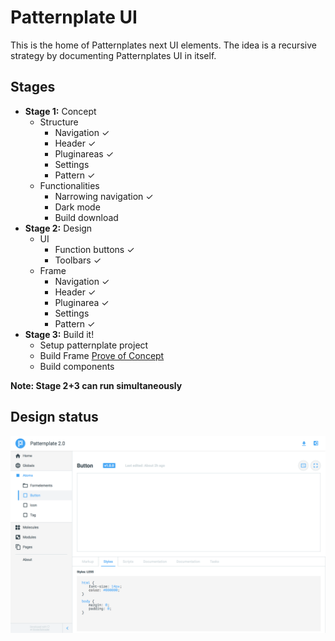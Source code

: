 # Patternplate UI

This is the home of Patternplates next UI elements. The idea is a recursive strategy by documenting Patternplates UI in itself.

## Stages
- **Stage 1:** Concept
	- Structure
		- Navigation ✓
		- Header ✓
		- Pluginareas ✓
		-	Settings
		- Pattern ✓
	- Functionalities
		- Narrowing navigation ✓
		- Dark mode
		- Build download
- **Stage 2:** Design
	- UI
		- Function buttons ✓
		- Toolbars ✓
	- Frame
		- Navigation ✓
		- Header ✓
		- Pluginarea ✓
		-	Settings
		- Pattern ✓
- **Stage 3:** Build it!
	- Setup patternplate project
	- Build Frame [Prove of Concept](http://codepen.io/daniel_gooss/pen/PPwGML?editors=110)
	- Build components

**Note: Stage 2+3 can run simultaneously**

## Design status

![](layouts/design/pattern_20150819.png)

